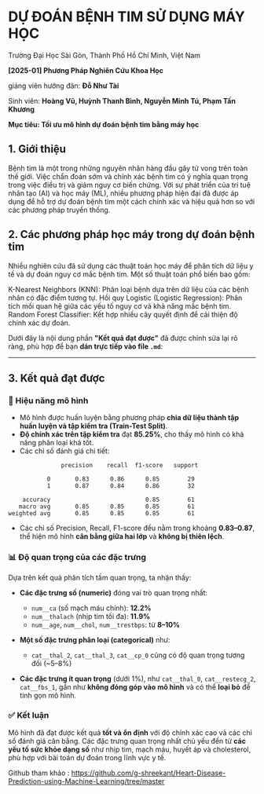 # DỰ ĐOÁN BỆNH TIM SỬ DỤNG MÁY HỌC
Trường Đại Học Sài Gòn, Thành Phố Hồ Chí Minh, Việt Nam


**[2025-01] Phương Pháp Nghiên Cứu Khoa Học**


giảng viên hướng đãn: **Đỗ Như Tài**


Sinh viên: **Hoàng Vũ, Huỳnh Thanh Bình, Nguyễn Minh Tú, Phạm Tấn Khương**


**Mục tiêu:  Tối ưu mô hình dự đoán bệnh tim bằng máy học**

## 1. Giới thiệu
Bệnh tim là một trong những nguyên nhân hàng đầu gây tử vong trên toàn thế giới. Việc chẩn đoán sớm và chính xác bệnh tim có ý nghĩa quan trọng trong việc điều trị và giảm nguy cơ biến chứng. Với sự phát triển của trí tuệ nhân tạo (AI) và học máy (ML), nhiều phương pháp hiện đại đã được áp dụng để hỗ trợ dự đoán bệnh tim một cách chính xác và hiệu quả hơn so với các phương pháp truyền thống.

## 2. Các phương pháp học máy trong dự đoán bệnh tim
Nhiều nghiên cứu đã sử dụng các thuật toán học máy để phân tích dữ liệu y tế và dự đoán nguy cơ mắc bệnh tim. Một số thuật toán phổ biến bao gồm:

K-Nearest Neighbors (KNN): Phân loại bệnh dựa trên dữ liệu của các bệnh nhân có đặc điểm tương tự.
Hồi quy Logistic (Logistic Regression): Phân tích mối quan hệ giữa các yếu tố nguy cơ và khả năng mắc bệnh tim.
Random Forest Classifier: Kết hợp nhiều cây quyết định để cải thiện độ chính xác dự đoán.

Dưới đây là nội dung phần **"Kết quả đạt được"** đã được chỉnh sửa lại rõ ràng, phù hợp để bạn **dán trực tiếp vào file `.md`**:

---

## 3. Kết quả đạt được

### 🎯 Hiệu năng mô hình

* Mô hình được huấn luyện bằng phương pháp **chia dữ liệu thành tập huấn luyện và tập kiểm tra (Train-Test Split)**.
* **Độ chính xác trên tập kiểm tra** đạt **85.25%**, cho thấy mô hình có khả năng phân loại khá tốt.
* Các chỉ số đánh giá chi tiết:

```
               precision    recall  f1-score   support

           0       0.83      0.86      0.85        29
           1       0.87      0.84      0.86        32

    accuracy                           0.85        61
   macro avg       0.85      0.85      0.85        61
weighted avg       0.85      0.85      0.85        61
```

* Các chỉ số Precision, Recall, F1-score đều nằm trong khoảng **0.83–0.87**, thể hiện mô hình **cân bằng giữa hai lớp** và **không bị thiên lệch**.

### 📊 Độ quan trọng của các đặc trưng

Dựa trên kết quả phân tích tầm quan trọng, ta nhận thấy:

* **Các đặc trưng số (numeric)** đóng vai trò quan trọng nhất:

  * `num__ca` (số mạch máu chính): **12.2%**
  * `num__thalach` (nhịp tim tối đa): **11.9%**
  * `num__age`, `num__chol`, `num__trestbps`: từ **8–10%**

* **Một số đặc trưng phân loại (categorical)** như:

  * `cat__thal_2`, `cat__thal_3`, `cat__cp_0` cũng có độ quan trọng tương đối (\~5–8%)

* **Các đặc trưng ít quan trọng** (dưới 1%), như `cat__thal_0`, `cat__restecg_2`, `cat__fbs_1`, gần như **không đóng góp vào mô hình** và có thể **loại bỏ** để tinh gọn mô hình.

### ✅ Kết luận

Mô hình đã đạt được kết quả **tốt và ổn định** với độ chính xác cao và các chỉ số đánh giá cân bằng. Các đặc trưng quan trọng nhất chủ yếu đến từ **các yếu tố sức khỏe dạng số** như nhịp tim, mạch máu, huyết áp và cholesterol, phù hợp với bài toán dự đoán trong lĩnh vực y tế.



Github tham khảo : https://github.com/g-shreekant/Heart-Disease-Prediction-using-Machine-Learning/tree/master
